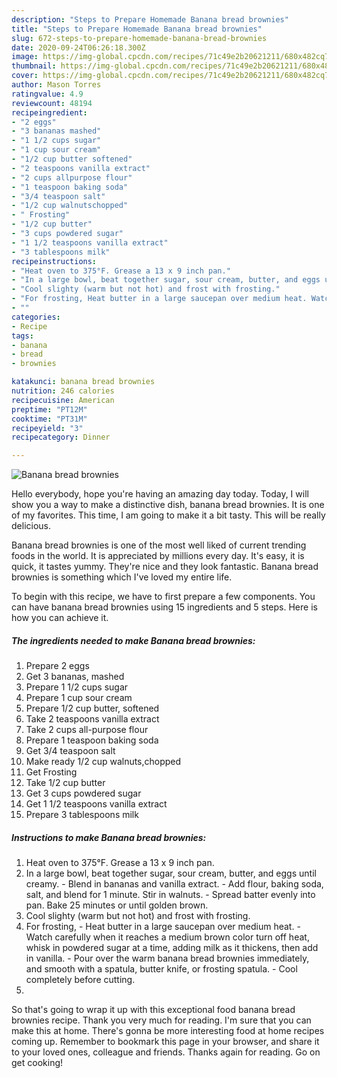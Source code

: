 ```yaml
---
description: "Steps to Prepare Homemade Banana bread brownies"
title: "Steps to Prepare Homemade Banana bread brownies"
slug: 672-steps-to-prepare-homemade-banana-bread-brownies
date: 2020-09-24T06:26:18.300Z
image: https://img-global.cpcdn.com/recipes/71c49e2b20621211/680x482cq70/banana-bread-brownies-recipe-main-photo.jpg
thumbnail: https://img-global.cpcdn.com/recipes/71c49e2b20621211/680x482cq70/banana-bread-brownies-recipe-main-photo.jpg
cover: https://img-global.cpcdn.com/recipes/71c49e2b20621211/680x482cq70/banana-bread-brownies-recipe-main-photo.jpg
author: Mason Torres
ratingvalue: 4.9
reviewcount: 48194
recipeingredient:
- "2 eggs"
- "3 bananas mashed"
- "1 1/2 cups sugar"
- "1 cup sour cream"
- "1/2 cup butter softened"
- "2 teaspoons vanilla extract"
- "2 cups allpurpose flour"
- "1 teaspoon baking soda"
- "3/4 teaspoon salt"
- "1/2 cup walnutschopped"
- " Frosting"
- "1/2 cup butter"
- "3 cups powdered sugar"
- "1 1/2 teaspoons vanilla extract"
- "3 tablespoons milk"
recipeinstructions:
- "Heat oven to 375°F. Grease a 13 x 9 inch pan."
- "In a large bowl, beat together sugar, sour cream, butter, and eggs until creamy. Blend in bananas and vanilla extract. Add flour, baking soda, salt, and blend for 1 minute. Stir in walnuts. Spread batter evenly into pan. Bake 25 minutes or until golden brown."
- "Cool slighty (warm but not hot) and frost with frosting."
- "For frosting, Heat butter in a large saucepan over medium heat. Watch carefully when it reaches a medium brown color turn off heat, whisk in powdered sugar at a time, adding milk as it thickens, then add in vanilla. Pour over the warm banana bread brownies immediately, and smooth with a spatula, butter knife, or frosting spatula. Cool completely before cutting."
- ""
categories:
- Recipe
tags:
- banana
- bread
- brownies

katakunci: banana bread brownies 
nutrition: 246 calories
recipecuisine: American
preptime: "PT12M"
cooktime: "PT31M"
recipeyield: "3"
recipecategory: Dinner

---
```



![Banana bread brownies](https://img-global.cpcdn.com/recipes/71c49e2b20621211/680x482cq70/banana-bread-brownies-recipe-main-photo.jpg)

Hello everybody, hope you're having an amazing day today. Today, I will show you a way to make a distinctive dish, banana bread brownies. It is one of my favorites. This time, I am going to make it a bit tasty. This will be really delicious.



Banana bread brownies is one of the most well liked of current trending foods in the world. It is appreciated by millions every day. It's easy, it is quick, it tastes yummy. They're nice and they look fantastic. Banana bread brownies is something which I've loved my entire life.


To begin with this recipe, we have to first prepare a few components. You can have banana bread brownies using 15 ingredients and 5 steps. Here is how you can achieve it.

<!--inarticleads1-->

##### The ingredients needed to make Banana bread brownies:

1. Prepare 2 eggs
1. Get 3 bananas, mashed
1. Prepare 1 1/2 cups sugar
1. Prepare 1 cup sour cream
1. Prepare 1/2 cup butter, softened
1. Take 2 teaspoons vanilla extract
1. Take 2 cups all-purpose flour
1. Prepare 1 teaspoon baking soda
1. Get 3/4 teaspoon salt
1. Make ready 1/2 cup walnuts,chopped
1. Get  Frosting
1. Take 1/2 cup butter
1. Get 3 cups powdered sugar
1. Get 1 1/2 teaspoons vanilla extract
1. Prepare 3 tablespoons milk




<!--inarticleads2-->

##### Instructions to make Banana bread brownies:

1. Heat oven to 375°F. Grease a 13 x 9 inch pan.
1. In a large bowl, beat together sugar, sour cream, butter, and eggs until creamy. - Blend in bananas and vanilla extract. - Add flour, baking soda, salt, and blend for 1 minute. Stir in walnuts. - Spread batter evenly into pan. Bake 25 minutes or until golden brown.
1. Cool slighty (warm but not hot) and frost with frosting.
1. For frosting, - Heat butter in a large saucepan over medium heat. - Watch carefully when it reaches a medium brown color turn off heat, whisk in powdered sugar at a time, adding milk as it thickens, then add in vanilla. - Pour over the warm banana bread brownies immediately, and smooth with a spatula, butter knife, or frosting spatula. - Cool completely before cutting.
1. 




So that's going to wrap it up with this exceptional food banana bread brownies recipe. Thank you very much for reading. I'm sure that you can make this at home. There's gonna be more interesting food at home recipes coming up. Remember to bookmark this page in your browser, and share it to your loved ones, colleague and friends. Thanks again for reading. Go on get cooking!
